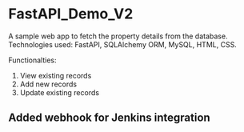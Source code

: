 # FastAPI_Demo_V2
A sample web app to fetch the property details from the database.
Technologies used: FastAPI, SQLAlchemy ORM, MySQL, HTML, CSS.

Functionalties: 
1. View existing records
2. Add new records
3. Update existing records

## Added webhook for Jenkins integration
